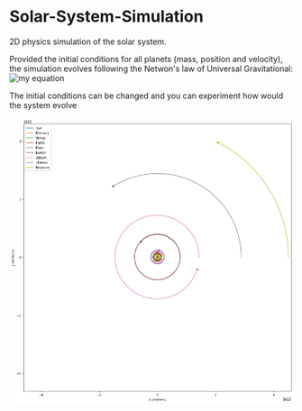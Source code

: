 # Solar-System-Simulation
2D physics simulation of the solar system.

Provided the initial conditions for all planets (mass, position and velocity), the simulation evolves following the Netwon's law of Universal Gravitational:
![my equation](https://latex.codecogs.com/png.image?\dpi{110}F&space;=&space;\frac{Gm_1m_2}{r^2})

The initial conditions can be changed and you can experiment how would the system evolve

![alt_text](https://github.com/ygbuil/Solar-System-Simulation/blob/main/simulation_plot.png)

